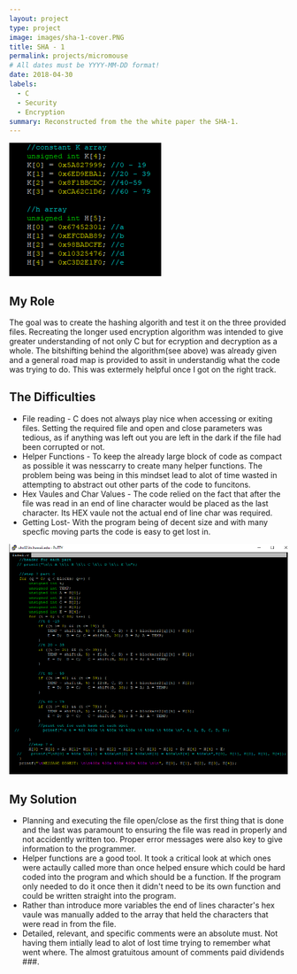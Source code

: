 ```yaml
---
layout: project
type: project
image: images/sha-1-cover.PNG
title: SHA - 1
permalink: projects/micromouse
# All dates must be YYYY-MM-DD format!
date: 2018-04-30
labels:
  - C
  - Security
  - Encryption
summary: Reconstructed from the the white paper the SHA-1.
---
```


 <img class="ui image" src="../images/code-constants.PNG">
 
## My Role
The goal was to create the hashing algorith and test it on the three provided files. Recreating the longer used encryption algorithm was intended to give greater understanding of not only C but for ecryption and decryption as a whole. The bitshifting behind the algorithm(see above) was already given and a general road map is provided to assit in understandig what the code was trying to do. This was extermely helpful once I got on the right track.

## The Difficulties

* File reading - C does not always play nice when accessing or exiting files. Setting the required file and open and close parameters was tedious, as if anything was left out you are left in the dark if the file had been corrupted or not.
* Helper Functions - To keep the already large block of code as compact as possible it was nesscarry to create many helper functions. The problem being was being in this mindset lead to alot of time wasted in attempting to abstract out other parts of the code to funcitons.
* Hex Vaules and Char Values - The code relied on the fact that after the file was read in an end of line character would be placed as the last character. Its HEX vaule not the actual end of line char was required.
* Getting Lost- With the program being of decent size and with many specfic moving parts the code is easy to get lost in.

<img class="ui image" src="../images/code-bitshifting.PNG">

## My Solution

* Planning and executing the file open/close as the first thing that is done and the last was paramount to ensuring the file was read in properly and not accidently written too. Proper error messages were also key to give information to the programmer.
* Helper functions are a good tool. It took a critical look at which ones were actaully called more than once helped ensure which could be hard coded into the program and which should be a function. If the program only needed to do it once then it didn't need to be its own function and could be written straight into the program.
* Rather than introduce more variables the end of lines character's hex vaule was manually added to the array that held the characters that were read in from the file.
* Detailed, relevant, and specific comments were an absolute must. Not having them intially lead to alot of lost time trying to remember what went where. The almost gratuitous amount of comments paid dividends ###.

